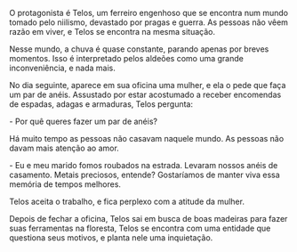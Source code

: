 O protagonista é Telos, um ferreiro engenhoso que se encontra num mundo tomado pelo niilismo, devastado por pragas e guerra. As pessoas não vêem razão em viver, e Telos se encontra na mesma situação.

Nesse mundo, a chuva é quase constante, parando apenas por breves momentos. Isso é interpretado pelos aldeões como uma grande inconveniência, e nada mais.


No dia seguinte, aparece em sua oficina uma mulher, e ela o pede que faça um par de anéis. Assustado por estar acostumado a receber encomendas de espadas, adagas e armaduras, Telos pergunta:

\- Por quê queres fazer um par de anéis?

Há muito tempo as pessoas não casavam naquele mundo. As pessoas não davam mais atenção ao amor.

\- Eu e meu marido fomos roubados na estrada. Levaram nossos anéis de casamento. Metais preciosos, entende? Gostaríamos de manter viva essa memória de tempos melhores.

Telos aceita o trabalho, e fica perplexo com a atitude da mulher.

Depois de fechar a oficina, Telos sai em busca de boas madeiras para fazer suas ferramentas na floresta, Telos se encontra com uma entidade que questiona seus motivos, e planta nele uma inquietação.

